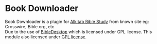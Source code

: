 # Book Downloader

Book Downloader is a plugin for [Alkitab Bible Study](https://github.com/tonny-kohar/alkitab-suite) from known site eg: Crosswire, Bible.org, etc  
Due to the use of [BibleDesktop](https://www.crosswire.org/bibledesktop/) which is licensed under GPL license. This module also licensed under [GPL license](https://github.com/tonny-kohar/book-downloader/blob/master/LICENSE).  
